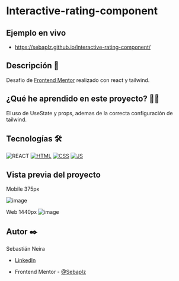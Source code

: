 # Interactive-rating-component

## Ejemplo en vivo
- https://sebaplz.github.io/interactive-rating-component/

## Descripción 📑
Desafio de [Frontend Mentor](https://www.frontendmentor.io/challenges/interactive-rating-component-koxpeBUmI) realizado con react y tailwind.

## ¿Qué he aprendido en este proyecto? 🙇🏻 
El uso de UseState y props, ademas de la correcta configuración de tailwind.

## Tecnologías 🛠
![REACT](https://img.shields.io/badge/React-20232A?style=for-the-badge&logo=react&logoColor=61DAFB)
[![HTML](https://img.shields.io/badge/HTML5-E34F26?style=for-the-badge&logo=html5&logoColor=white)](https://es.wikipedia.org/wiki/HTML5)
[![CSS](https://img.shields.io/badge/CSS3-1572B6?style=for-the-badge&logo=css3&logoColor=white)](https://es.wikipedia.org/wiki/CSS)
[![JS](https://img.shields.io/badge/JavaScript-F7DF1E?style=for-the-badge&logo=javascript&logoColor=black)](https://es.wikipedia.org/wiki/JavaScript)

## Vista previa del proyecto
Mobile 375px

![image](https://user-images.githubusercontent.com/51845541/194647857-6b3eeabd-fef7-426d-b140-2acd63344a54.png) 

Web 1440px
![image](https://user-images.githubusercontent.com/51845541/194648188-2975a5b3-27bb-42c6-abf4-a9ce182d215f.png)

## Autor ✒️
Sebastián Neira
* [LinkedIn](https://www.linkedin.com/in/sebastian-neira/)
- Frontend Mentor - [@Sebaplz](https://www.frontendmentor.io/profile/Sebaplz)
